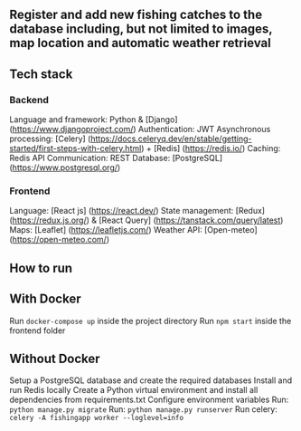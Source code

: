 ## Register and add new fishing catches to the database including, but not limited to images, map location and automatic weather retrieval


## Tech stack

### Backend
Language and framework: Python & [Django] (https://www.djangoproject.com/)
Authentication: JWT
Asynchronous processing: [Celery] (https://docs.celeryq.dev/en/stable/getting-started/first-steps-with-celery.html) + [Redis] (https://redis.io/)
Caching: Redis
API Communication: REST
Database: [PostgreSQL] (https://www.postgresql.org/)

### Frontend
Language: [React js] (https://react.dev/)
State management: [Redux] (https://redux.js.org/) & [React Query] (https://tanstack.com/query/latest)
Maps: [Leaflet] (https://leafletjs.com/)
Weather API: [Open-meteo] (https://open-meteo.com/)

## How to run

## With Docker
Run `docker-compose up` inside the project directory
Run `npm start` inside the frontend folder

## Without Docker
Setup a PostgreSQL database and create the required databases
Install and run Redis locally
Create a Python virtual environment and install all dependencies from requirements.txt
Configure environment variables
Run: `python manage.py migrate`
Run: `python manage.py runserver`
Run celery: `celery -A fishingapp worker --loglevel=info`
